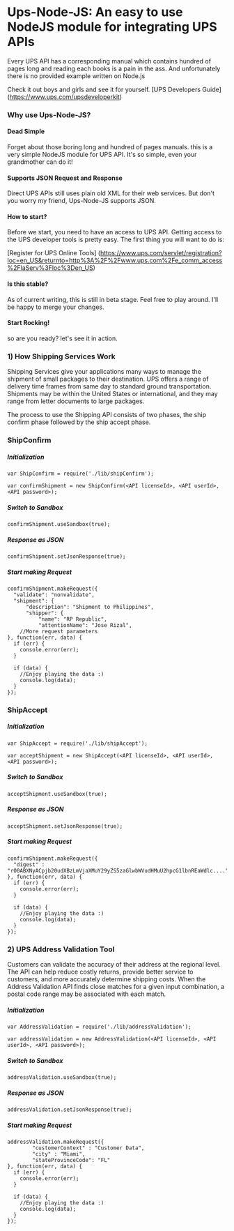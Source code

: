 Ups-Node-JS: An easy to use NodeJS module for integrating UPS APIs
=======================

Every UPS API has a corresponding manual which contains hundred of pages long and reading each books is a pain in the ass. And unfortunately there is no provided example written on Node.js

Check it out boys and girls and see it for yourself. [UPS Developers Guide] (https://www.ups.com/upsdeveloperkit)

### Why use Ups-Node-JS?

#### Dead Simple

Forget about those boring long and hundred of pages manuals. this is a very simple NodeJS module for UPS API. It's so simple, even your grandmother can do it!

#### Supports JSON Request and Response

Direct UPS APIs still uses plain old XML for their web services. But don't you worry my friend,
Ups-Node-JS supports JSON.

#### How to start?

Before we start, you need to have an access to UPS API. Getting access to the UPS developer tools is pretty easy. The first thing you will want to do is:

[Register for UPS Online Tools] (https://www.ups.com/servlet/registration?loc=en_US&returnto=http%3A%2F%2Fwww.ups.com%2Fe_comm_access%2FlaServ%3Floc%3Den_US)

#### Is this stable?

As of current writing, this is still in beta stage. Feel free to play around. I'll be happy to merge your changes.

#### Start Rocking!

so are you ready? let's see it in action.

### 1) How Shipping Services Work

Shipping Services give your applications many ways to manage the shipment of small packages to their destination. UPS offers a range of delivery time frames from same day to standard ground transportation. Shipments may be within the United States or international, and they may range from letter documents to large packages. 

The process to use the Shipping API consists of two phases, the ship confirm phase followed by the ship accept phase. 

### ShipConfirm

##### Initialization

    var ShipConfirm = require('./lib/shipConfirm');

    var confirmShipment = new ShipConfirm(<API licenseId>, <API userId>, <API password>);
    
##### Switch to Sandbox

    confirmShipment.useSandbox(true);
    
##### Response as JSON

    confirmShipment.setJsonResponse(true);
    
##### Start making Request

    confirmShipment.makeRequest({
      "validate": "nonvalidate",
      "shipment": {
          "description": "Shipment to Philippines",
          "shipper": {
              "name": "RP Republic",
              "attentionName": "Jose Rizal",
        //More request parameters
    }, function(err, data) {
      if (err) {
        console.error(err);
      }
    
      if (data) {
        //Enjoy playing the data :)
      	console.log(data);
      }
    });
    
### ShipAccept

##### Initialization

    var ShipAccept = require('./lib/shipAccept');

    var acceptShipment = new ShipAccept(<API licenseId>, <API userId>, <API password>);
    
##### Switch to Sandbox

    acceptShipment.useSandbox(true);
    
##### Response as JSON

    acceptShipment.setJsonResponse(true);
    
##### Start making Request

    confirmShipment.makeRequest({
      "digest" : "rO0ABXNyACpjb20udXBzLmVjaXMuY29yZS5zaGlwbWVudHMuU2hpcG1lbnREaWdlc...."
    }, function(err, data) {
      if (err) {
        console.error(err);
      }
    
      if (data) {
        //Enjoy playing the data :)
      	console.log(data);
      }
    });
    

### 2) UPS Address Validation Tool

Customers can validate the accuracy of their address at the regional level. The API can help reduce costly returns, provide better service to customers, and more accurately determine shipping costs. When the Address Validation API finds close matches for a given input combination, a postal code range may be associated with each match.

##### Initialization

    var AddressValidation = require('./lib/addressValidation');

    var addressValidation = new AddressValidation(<API licenseId>, <API userId>, <API password>);
    
##### Switch to Sandbox

    addressValidation.useSandbox(true);
    
##### Response as JSON

    addressValidation.setJsonResponse(true);
    
##### Start making Request

    addressValidation.makeRequest({
            "customerContext" : "Customer Data",
            "city" : "Miami",
            "stateProvinceCode": "FL"
    }, function(err, data) {
      if (err) {
        console.error(err);
      }
    
      if (data) {
        //Enjoy playing the data :)
      	console.log(data);
      }
    });






